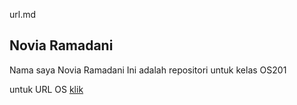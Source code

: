 url.md
## Novia Ramadani
Nama saya Novia Ramadani
Ini adalah repositori untuk kelas OS201

untuk URL OS [klik](URLs/)
